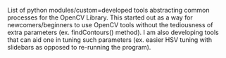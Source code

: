 List of python modules/custom=developed tools abstracting common processes for the OpenCV Library.
This started out as a way for newcomers/beginners to use OpenCV tools without the tediousness of extra parameters (ex. findContours() method).
I am also developing tools that can aid one in tuning such parameters (ex. easier HSV tuning with slidebars as opposed to re-running the program). 
